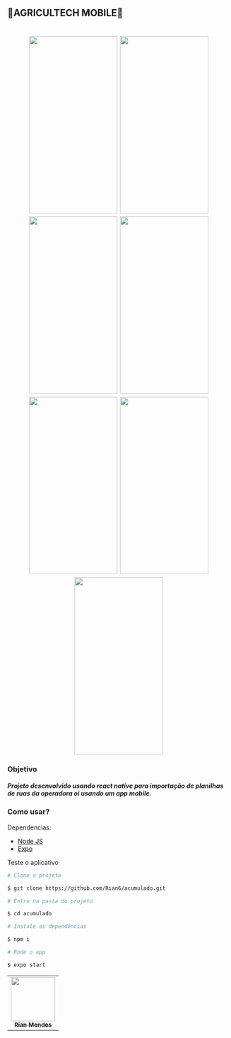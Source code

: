 ## 🌺AGRICULTECH MOBILE🌺

<h1 align="center">
<img src="./image1" width="200" height="400"></img>
<img src="./image2" width="200" height="400"></img>
<img src="./image3" width="200" height="400"></img>
<img src="./image4" width="200" height="400"></img>
<img src="./image5" width="200" height="400"></img>
<img src="./image6" width="200" height="400"></img>
<img src="./image7" width="200" height="400"></img>
</h1>

### Objetivo

##### Projeto desenvolvido usando react native para importação de planilhas de ruas da operadora oi usando um app mobile.

### Como usar?

Dependencias:

- [Node JS](https://nodejs.org/)
- [Expo](https://expo.io/)

Teste o aplicativo

```bash
# Clone o projeto

$ git clone https://github.com/Rian6/acumulado.git

# Entre na pasta do projeto

$ cd acumulado

# Instale as dependências

$ npm i

# Rode o app

$ expo start
```

<table>
  <tr>
    <td align="center">
      <a href="#">
        <img src="https://scontent.fbfh8-1.fna.fbcdn.net/v/t1.6435-9/163733251_3719615351492548_9096644471071043996_n.jpg?_nc_cat=102&ccb=1-3&_nc_sid=09cbfe&_nc_eui2=AeHQ4sIfjHQstOk2O6R9-ecOa5AMXk-lNF9rkAxeT6U0X9dnCNL19sL_eG3F4yZ8lhR6nIWDPkQ1spmOFCs-oFbV&_nc_ohc=pY1QZWONhdEAX_0omF8&_nc_ht=scontent.fbfh8-1.fna&oh=0b636272fdf00184b50f88627f876b9d&oe=60F318B9" width="100px;"/><br>
        <sub>
          <b>Rian Mendes</b>
        </sub>
      </a>
    </td>
  </tr>
</table>
